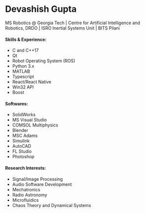 # Devashish Gupta
MS Robotics @ Georgia Tech | Centre for Artificial Intelligence and Robotics, DRDO | ISRO Inertial Systems Unit | BITS Pilani 

#### Skills & Experience:
* C and C++17
* Qt
* Robot Operating System (ROS)
* Python 3.x
* MATLAB
* Typescript
* React/React Native
* Win32 API
* Boost


#### Softwares:
* SolidWorks
* MS Visual Studio
* COMSOL Multiphysics
* Blender
* MSC Adams
* Simulink
* AutoCAD
* FL Studio
* Photoshop

#### Research Interests:
* Signal/Image Processing
* Audio Software Development
* Mechatronics
* Radio Astronomy
* Microfluidics
* Chaos Theory and Dynamical Systems
